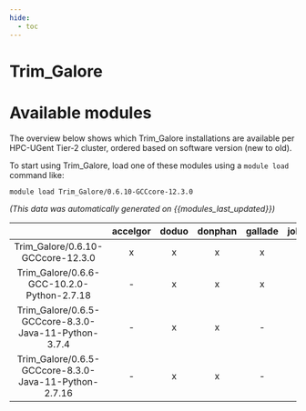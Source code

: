 ```yaml
---
hide:
  - toc
---
```


Trim_Galore
===========

# Available modules


The overview below shows which Trim_Galore installations are available per HPC-UGent Tier-2 cluster, ordered based on software version (new to old).

To start using Trim_Galore, load one of these modules using a `module load` command like:

```shell
module load Trim_Galore/0.6.10-GCCcore-12.3.0
```

*(This data was automatically generated on {{modules_last_updated}})*  

| |accelgor|doduo|donphan|gallade|joltik|shinx|skitty|
| :---: | :---: | :---: | :---: | :---: | :---: | :---: | :---: |
|Trim_Galore/0.6.10-GCCcore-12.3.0|x|x|x|x|-|x|x|
|Trim_Galore/0.6.6-GCC-10.2.0-Python-2.7.18|-|x|x|x|-|-|-|
|Trim_Galore/0.6.5-GCCcore-8.3.0-Java-11-Python-3.7.4|-|x|x|-|-|-|-|
|Trim_Galore/0.6.5-GCCcore-8.3.0-Java-11-Python-2.7.16|-|x|x|-|-|-|-|
